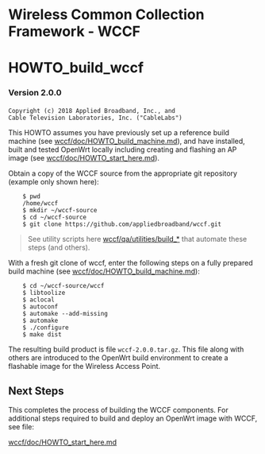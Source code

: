 # Wireless Common Collection Framework - WCCF

# HOWTO\_build\_wccf

### Version 2.0.0

`Copyright (c) 2018 Applied Broadband, Inc., and`
`                   Cable Television Laboratories, Inc. ("CableLabs")`

This HOWTO assumes you have previously set up a reference build machine (see [wccf/doc/HOWTO_build_machine.md](./HOWTO_build_machine.md)), and have installed, built and tested OpenWrt locally including creating and flashing an AP image (see [wccf/doc/HOWTO_start_here.md](./HOWTO_start_here.md)).

Obtain a copy of the WCCF source from the appropriate git repository (example only shown here):

		$ pwd
		/home/wccf
		$ mkdir ~/wccf-source
		$ cd ~/wccf-source
		$ git clone https://github.com/appliedbroadband/wccf.git

> See utility scripts here [wccf/qa/utilities/build_*](../qa/utilities) that automate these steps (and others).

With a fresh git clone of wccf, enter the following steps on a fully prepared build machine (see [wccf/doc/HOWTO_build_machine.md](./HOWTO_build_machine.md)):

		$ cd ~/wccf-source/wccf
		$ libtoolize
		$ aclocal
		$ autoconf
		$ automake --add-missing
		$ automake
		$ ./configure
		$ make dist

The resulting build product is file `wccf-2.0.0.tar.gz`.  This file along with others are introduced to the OpenWrt build environment to create a flashable image for the Wireless Access Point.

## Next Steps
This completes the process of building the WCCF components.  For additional steps required to build and deploy an OpenWrt image with WCCF, see file:

[wccf/doc/HOWTO_start_here.md](./HOWTO_start_here.md)


